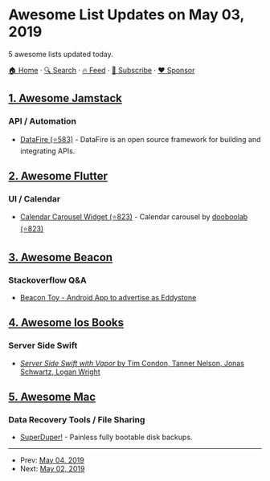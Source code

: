 # Awesome List Updates on May 03, 2019

5 awesome lists updated today.

[🏠 Home](/README.md) · [🔍 Search](https://www.trackawesomelist.com/search/) · [🔥 Feed](https://www.trackawesomelist.com/rss.xml) · [📮 Subscribe](https://trackawesomelist.us17.list-manage.com/subscribe?u=d2f0117aa829c83a63ec63c2f&id=36a103854c) · [❤️  Sponsor](https://github.com/sponsors/theowenyoung)



## [1. Awesome Jamstack](/content/automata/awesome-jamstack/README.md)

### API / Automation

*   [DataFire (⭐583)](https://github.com/DataFire/DataFire) - DataFire is an open source framework for building and integrating APIs.

## [2. Awesome Flutter](/content/Solido/awesome-flutter/README.md)

### UI / Calendar

*   [Calendar Carousel Widget (⭐823)](https://github.com/dooboolab/flutter_calendar_carousel) <!-- stargazers:dooboolab/flutter_calendar_carousel--> - Calendar carousel by [dooboolab (⭐823)](https://github.com/dooboolab/flutter_calendar_carousel)

## [3. Awesome Beacon](/content/rabschi/awesome-beacon/README.md)

### Stackoverflow Q&A

*   [Beacon Toy - Android App to advertise as Eddystone](https://play.google.com/store/apps/details?id=net.alea.beaconsimulator)

## [4. Awesome Ios Books](/content/bystritskiy/awesome-ios-books/README.md)

### Server Side Swift

*   [*Server Side Swift with Vapor* by Tim Condon, Tanner Nelson, Jonas Schwartz, Logan Wright](https://store.raywenderlich.com/products/server-side-swift-with-vapor)

## [5. Awesome Mac](/content/jaywcjlove/awesome-mac/README.md)

### Data Recovery Tools / File Sharing

*   [SuperDuper!](https://shirt-pocket.com/SuperDuper/SuperDuperDescription.html) - Painless fully bootable disk backups.

---

- Prev: [May 04, 2019](/content/2019/05/04/README.md)
- Next: [May 02, 2019](/content/2019/05/02/README.md)